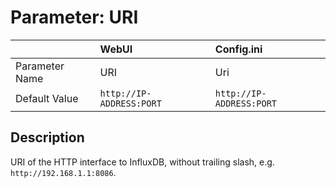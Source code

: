 # Parameter: URI

|                   | WebUI               | Config.ini
|:---               |:---                 |:----
| Parameter Name    | URI                 | Uri
| Default Value     | `http://IP-ADDRESS:PORT` | `http://IP-ADDRESS:PORT`


## Description

URI of the HTTP interface to InfluxDB, without trailing slash, e.g. `http://192.168.1.1:8086`.
